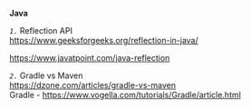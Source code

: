 **Java**

_`1.`_ Reflection API    
https://www.geeksforgeeks.org/reflection-in-java/

https://www.javatpoint.com/java-reflection

_`2.`_ Gradle vs Maven     
https://dzone.com/articles/gradle-vs-maven     
Gradle - https://www.vogella.com/tutorials/Gradle/article.html
